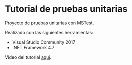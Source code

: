 # Tutorial de pruebas unitarias

Proyecto de pruebas unitarias con MSTest.

Realizado con las siguientes herramientas:
- Visual Studio Community 2017
- .NET Framework 4.7

Video del tutorial [aqui](https://www.youtube.com/watch?v=e0ebgHVg4Gg&t=51s).
